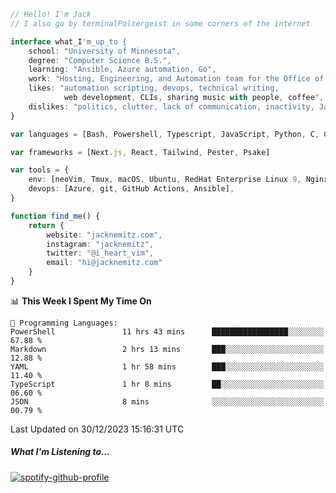 ```typescript
// Hello! I'm Jack
// I also go by terminalPoltergeist in some corners of the internet

interface what_I'm_up_to {
    school: "University of Minnesota",
    degree: "Computer Science B.S.",
    learning: "Ansible, Azure automation, Go",
    work: "Hosting, Engineering, and Automation team for the Office of Information Technology at UMN",
    likes: "automation scripting, devops, technical writing,
            web development, CLIs, sharing music with people, coffee",
    dislikes: "politics, clutter, lack of communication, inactivity, Java",
}

var languages = [Bash, Powershell, Typescript, JavaScript, Python, C, C++]

var frameworks = [Next.js, React, Tailwind, Pester, Psake]

var tools = {
    env: [neoVim, Tmux, macOS, Ubuntu, RedHat Enterprise Linux 9, Nginx, DigitalOcean, Cloudflare],
    devops: [Azure, git, GitHub Actions, Ansible],
}

function find_me() {
    return {
        website: "jacknemitz.com",
        instagram: "jacknemitz",
        twitter: "@i_heart_vim",
        email: "hi@jacknemitz.com"
    }
}
```

<!--START_SECTION:waka-->
📊 **This Week I Spent My Time On** 

```text
💬 Programming Languages: 
PowerShell               11 hrs 43 mins      █████████████████░░░░░░░░   67.88 % 
Markdown                 2 hrs 13 mins       ███░░░░░░░░░░░░░░░░░░░░░░   12.88 % 
YAML                     1 hr 58 mins        ███░░░░░░░░░░░░░░░░░░░░░░   11.40 % 
TypeScript               1 hr 8 mins         ██░░░░░░░░░░░░░░░░░░░░░░░   06.60 % 
JSON                     8 mins              ░░░░░░░░░░░░░░░░░░░░░░░░░   00.79 % 
```


 Last Updated on 30/12/2023 15:16:31 UTC
<!--END_SECTION:waka-->

##### What I'm Listening to...

[![spotify-github-profile](https://spotify-github-profile.vercel.app/api/view?uid=jack.nemitz&cover_image=true&show_offline=true&bar_color=53b14f&bar_color_cover=false&background_color=121212FF)](https://spotify-github-profile.vercel.app/api/view?uid=jack.nemitz&redirect=true)

